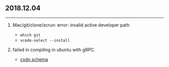 ## 2018.12.04

------

1. Mac/git/clone/xcrun: error: invalid active developer path
    * `which git`
    * `xcode-select --install`

2. failed in compiling in ubuntu with gRPC.
   * [csdn schema](https://blog.csdn.net/aixinaxc/article/details/79912823)

